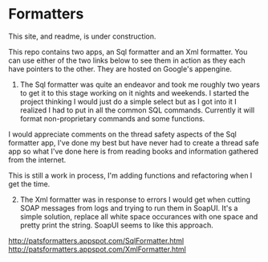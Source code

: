 Formatters
==========

This site, and readme, is under construction.


This repo contains two apps, an Sql formatter and an Xml formatter.  You can use either of the two links below to see them
in action as they each have pointers to the other.  They are hosted on Google's appengine.


1. The Sql formatter was quite an endeavor and took me roughly two years to get it to this stage working on it nights and 
weekends.  I started the project thinking I would just do a simple select but as I got into it I realized I had to put in
all the common SQL commands.  Currently it will format non-proprietary commands and some functions.

I would appreciate comments on the thread safety aspects of the Sql formatter app, I've done my best but have never had to create
a thread safe app so what I've done here is from reading books and information gathered from the internet.

This is still a work in process, I'm adding functions and refactoring when I get the time.


2. The Xml formatter was in response to errors I would get when cutting SOAP messages from logs and trying to run them in SoapUI.
It's a simple solution, replace all white space occurances with one space and pretty print the string.  SoapUI seems to like this
approach.


http://patsformatters.appspot.com/SqlFormatter.html
http://patsformatters.appspot.com/XmlFormatter.html
